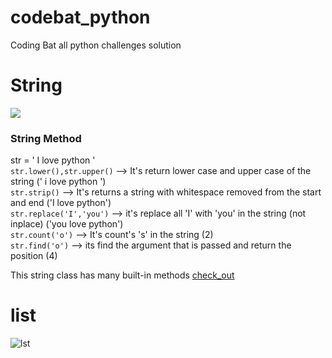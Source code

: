 # codebat_python
Coding Bat all python challenges solution
# String
![](https://developers.google.com/edu/python/images/hello.png)

### String Method
str = ' I love python '  
```str.lower(),str.upper()``` --> It's return lower case and upper case of the string (' i love python ')     
```str.strip()``` --> It's returns a string with whitespace removed from the start and end ('I love python')  
```str.replace('I','you')``` --> it's replace all 'I' with 'you' in the string (not inplace) ('you love python')    
```str.count('o')``` --> It's count's 's' in the string (2)   
```str.find('o')``` --> its find the argument that is passed and return the position (4)  

This string class has many built-in methods [check_out](https://docs.python.org/3.6/library/string.html)




# list
![lst](https://user-images.githubusercontent.com/32811517/52711751-9dd54b00-2fb8-11e9-876e-ef84c453e057.PNG)
